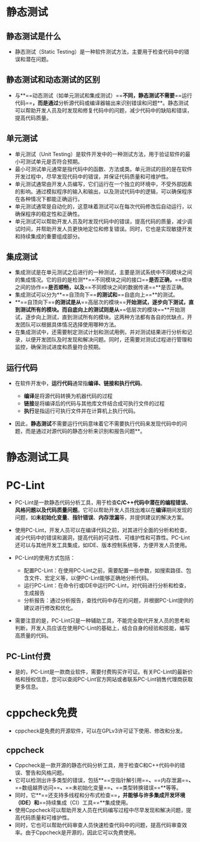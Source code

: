 # 静态测试



## 静态测试是什么

* 静态测试（Static Testing）是一种软件测试方法，主要用于检查代码中的错误和潜在问题。



## 静态测试和动态测试的区别

* 与**==动态测试（如单元测试和集成测试）==**不同，静态测试不需要**==运行代码==**，而是通过**分析源代码或编译器输出来识别错误和问题**。静态测试可以帮助开发人员及时发现和修复代码中的问题，减少代码中的缺陷和错误，提高代码质量。



## 单元测试

* 单元测试（Unit Testing）是软件开发中的一种测试方法，用于验证软件的最小可测试单元是否符合预期。
* 最小可测试单元通常是指代码中的函数、方法或类。单元测试的目的是在软件开发过程中，尽早发现代码中的错误，并保证代码质量和可维护性。
* 单元测试通常由开发人员编写，它们运行在一个独立的环境中，不受外部因素的影响。通过模拟程序的输入和输出，以及测试代码中的逻辑，可以确保程序在各种情况下都能正确运行。
* 单元测试通常是自动化的，这意味着测试可以在每次代码修改后自动运行，以确保程序的稳定性和正确性。
* 单元测试可以帮助开发人员及时发现代码中的错误，提高代码的质量，减少调试时间，并帮助开发人员更快地定位和修复错误。同时，它也是实现敏捷开发和持续集成的重要组成部分。



## 集成测试

* 集成测试是在单元测试之后进行的一种测试，主要是测试系统中不同模块之间的集成情况。它的目的是检测**==不同模块之间的接口==**是否正确，**==模块之间的协作==**是否顺畅，以及**==不同模块之间的数据传递==**是否正确。
* 集成测试可以分为**==自顶向下==**的测试和**==自底向上==**的测试。
* **==自顶向下==**的测试是从**==高层次的模块==**开始测试，逐步向下测试，直到测试所有的模块。而自底向上的测试则是从**==低层次的模块==**开始测试，逐步向上测试，直到测试所有的模块。这两种方法都有各自的优缺点，开发团队可以根据具体情况选择使用哪种方法。
* 在集成测试中，还需要制定测试计划和测试用例，并对测试结果进行分析和记录，以便开发团队及时发现和解决问题。同时，还需要对测试过程进行管理和监控，确保测试进度和质量符合预期。



## 运行代码

* 在软件开发中，**运行代码**通常指**编译、链接和执行代码**。
  * **编译**是将源代码转换为机器代码的过程
  * **链接**是将编译后的代码与其他库文件结合成可执行文件的过程
  * **执行**是指运行可执行文件并在计算机上执行代码。

* 因此，**静态测试**不需要运行代码意味着它不需要执行代码来发现代码中的问题，而是通过对源代码的静态分析来识别和报告问题**。

  



# 静态测试工具



# PC-Lint

* PC-Lint是一款静态代码分析工具，用于检查**C/C++代码中潜在的编程错误、风格问题以及代码质量问题**。它可以帮助开发人员找出难以在**编译**期间发现的问题，如**未初始化变量**、**指针错误**、**内存泄漏**等，并提供建议的解决方案。
* 使用PC-Lint，开发人员可以在编译代码之前，对其进行全面的分析和检查，减少代码中的错误和漏洞，提高代码的可读性、可维护性和可靠性。PC-Lint还可以与其他开发工具集成，如IDE、版本控制系统等，方便开发人员使用。
* PC-Lint的使用方式包括：
  * 配置PC-Lint：在使用PC-Lint之前，需要配置一些参数，如搜索路径、包含文件、宏定义等，以便PC-Lint能够正确地分析代码。
  * 运行PC-Lint：在命令行或IDE中运行PC-Lint，对代码进行分析和检查，生成报告
  * 分析报告：通过分析报告，查找代码中存在的问题，并根据PC-Lint提供的建议进行修改和优化。

* 需要注意的是，PC-Lint只是一种辅助工具，不能完全取代开发人员的思考和判断，开发人员应该在使用PC-Lint的基础上，结合自身的经验和技能，编写高质量的代码。



## PC-Lint付费

* 是的，PC-Lint是一款商业软件，需要付费购买许可证。有关PC-Lint的最新价格和授权信息，您可以查阅PC-Lint官方网站或者联系PC-Lint销售代理商获取更多信息。



# cppcheck免费

* cppcheck是免费的开源软件，可以在GPLv3许可证下使用、修改和分发。



## cppcheck

* Cppcheck是一款开源的静态代码分析工具，用于检查C和C++代码中的错误、警告和风格问题。
* 它可以检测出许多类型的错误，包括**==空指针解引用==**、**==内存泄漏==**、**==数组越界访问==**、**==未初始化变量==**、**==类型转换错误==**等等。
* 同时，它**==还支持多线程和分布式检查==**，并能够与许多集成开发环境（IDE）和**==持续集成（CI）工具==**集成使用。
* 使用Cppcheck可以帮助开发人员在代码编写过程中尽早发现和解决问题，提高代码质量和可维护性。
* 同时，它也可以帮助代码审查人员快速检查代码中的问题，提高代码审查效率。由于Cppcheck是开源的，因此它可以免费使用。